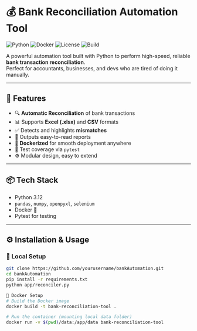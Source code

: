 # 💰 Bank Reconciliation Automation Tool

![Python](https://img.shields.io/badge/Python-3.12-blue.svg)
![Docker](https://img.shields.io/badge/Dockerized-Yes-2496ED)
![License](https://img.shields.io/badge/License-MIT-green.svg)
![Build](https://img.shields.io/badge/Status-Active-brightgreen)

A powerful automation tool built with Python to perform high-speed, reliable **bank transaction reconciliation**.  
Perfect for accountants, businesses, and devs who are tired of doing it manually.

---

## 🚀 Features

- 🔍 **Automatic Reconciliation** of bank transactions
- 📊 Supports **Excel (.xlsx)** and **CSV** formats
- ✅ Detects and highlights **mismatches**
- 📁 Outputs easy-to-read reports
- 🐳 **Dockerized** for smooth deployment anywhere
- 🧪 Test coverage via `pytest`
- ⚙️ Modular design, easy to extend

---

## 📦 Tech Stack

- Python 3.12
- `pandas`, `numpy`, `openpyxl`, `selenium`
- Docker 🐳
- Pytest for testing

---


## ⚙️ Installation & Usage

### 🔧 Local Setup

```bash
git clone https://github.com/yourusername/bankAutomation.git
cd bankAutomation
pip install -r requirements.txt
python app/reconciler.py

🐳 Docker Setup
# Build the Docker image
docker build -t bank-reconciliation-tool .

# Run the container (mounting local data folder)
docker run -v $(pwd)/data:/app/data bank-reconciliation-tool
